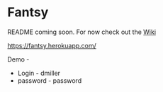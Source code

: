 # Fantsy

README coming soon. For now check out the [Wiki](https://github.com/dbmille2/Fantsy/wiki)

https://fantsy.herokuapp.com/

Demo -
 - Login - dmiller
 - password - password
